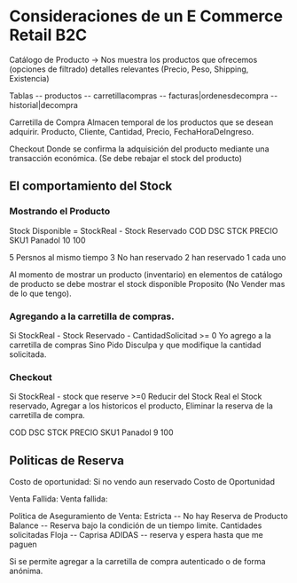 # Consideraciones de un E Commerce Retail B2C

Catálogo de Producto -> Nos muestra los productos que ofrecemos (opciones de filtrado) detalles relevantes (Precio, Peso, Shipping, Existencia)

Tablas
-- productos
-- carretillacompras
-- facturas|ordenesdecompra
-- historial|decompra

Carretilla de Compra
Almacen temporal de los productos que se desean adquirir. Producto, Cliente, Cantidad, Precio, FechaHoraDeIngreso.

Checkout
Donde se confirma la adquisición del producto mediante una transacción económica. (Se debe rebajar
el stock del producto)

## El comportamiento del Stock

### Mostrando el Producto
Stock Disponible = StockReal - Stock Reservado
COD DSC STCK PRECIO
SKU1 Panadol 10 100

5 Persnos al mismo tiempo
3 No han reservado
2 han reservado 1 cada uno

Al momento de mostrar un producto (inventario) en
elementos de catálogo de producto se debe mostrar
el stock disponible
Proposito (No Vender mas de lo que tengo).

### Agregando a la carretilla de compras.
Si StockReal - Stock Reservado - CantidadSolicitad >= 0
    Yo agrego a la carretilla de compras
Sino
    Pido Disculpa y que modifique la cantidad solicitada.

### Checkout
Si StockReal - stock que reserve >=0
    Reducir del Stock Real el Stock reservado, Agregar a los historicos el producto, Eliminar la reserva de la carretilla de compra.

COD DSC STCK PRECIO
SKU1 Panadol 9 100


## Politicas de Reserva

Costo de oportunidad: Si no vendo aun reservado Costo de Oportunidad

Venta Fallida: Venta fallida:

Politica de Aseguramiento de Venta:
Estricta -- No hay Reserva de Producto
Balance -- Reserva bajo la condición de un tiempo limite. Cantidades solicitadas
Floja -- Caprisa ADIDAS -- reserva y espera hasta que me paguen

Si se permite agregar a la carretilla de compra autenticado o de forma anónima.
